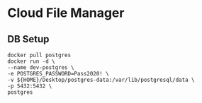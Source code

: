 # Cloud File Manager

## DB Setup

```shell
docker pull postgres
docker run -d \
--name dev-postgres \
-e POSTGRES_PASSWORD=Pass2020! \
-v ${HOME}/Desktop/postgres-data:/var/lib/postgresql/data \
-p 5432:5432 \
postgres
```